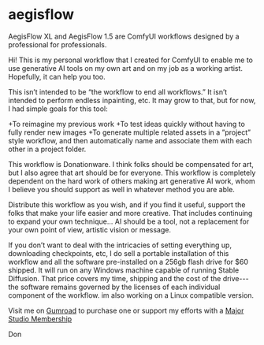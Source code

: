 # aegisflow
AegisFlow XL and AegisFlow 1.5 are ComfyUI workflows designed by a professional for professionals.

Hi! This is my personal workflow that I created for ComfyUI to enable me to use generative AI tools on my own art and on my job as a working artist. 
Hopefully, it can help you too.

This isn’t intended to be “the workflow to end all workflows.” It isn’t intended to perform endless inpainting, etc. It may grow to that, but for now, I had simple goals for this tool:

+To reimagine my previous work
+To test ideas quickly without having to fully render new images
+To generate multiple related assets in a ”project” style workflow, and then automatically name and associate them with each other in a project folder.

This workflow is Donationware. I think folks should be compensated for art, but I also agree that art should be for everyone. This workflow is completely dependent on the hard work of others making art generative AI work, whom I believe you should support as well in whatever method you are able. 

Distribute this workflow as you wish, and if you find it useful, support the folks that make your life easier and more creative. That includes continuing to expand your own technique... AI should be a tool, not a replacement for your own point of view, artistic vision or message.

If you don’t want to deal with the intricacies of setting everything up, downloading checkpoints, etc, I do sell a portable installation of this workflow  and all the software pre-installed on a 256gb flash drive for $60 shipped. It will run on any Windows machine capable of running Stable Diffusion. That price covers my time, shipping and the cost of the drive---the software remains governed by the licenses of each individual component of the workflow. im also working on a Linux compatible version.

Visit me on [Gumroad](https://majorstudio.gumroad.com/l/aegisflowUSB) to purchase one or support my efforts with a [Major Studio Membership](https://majorstudio.gumroad.com/l/members)


Don


